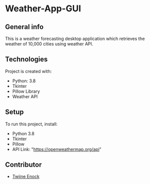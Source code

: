 # Weather-App-GUI
## General info
This is a weather forecasting desktop application which retrieves the weather of 10,000 cities using weather API.
	
## Technologies
Project is created with:
* Python: 3.8
* Tkinter
* Pillow Library
* Weather API
	
## Setup
To run this project, install:
  - Python 3.8
  - Tkinter
  - Pillow
  - API Link: "https://openweathermap.org/api"

## Contributor
* [Twiine Enock](https://github.com/Twiineenock) 


